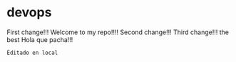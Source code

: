 # devops

First change!!! Welcome to my repo!!!!
Second change!!!
Third change!!! the best
Hola que pacha!!!


~~~~
Ẽditado en local
~~~~
